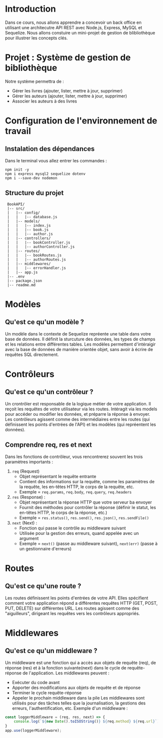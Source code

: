 # Introduction 

Dans ce cours, nous allons apprendre a concevoir un back office en utilisant une architecutre API REST avec Node.js, Express, MySQL et Sequelize. Nous allons constuire un mini-projet de gestion de blibliothèque pour illustrer les concepts clés.



# Projet : Système de gestion de bibliothèque
Notre système permettra de : 
* Gérer les livres (ajouter, lister, mettre à jour, supprimer)
* Gérer les auteurs (ajouter, lister, mettre à jour, supprimer)
* Associer les auteurs à des livres

# Configuration de l'environnement de travail 
## Instalation des dépendances 
Dans le terminal vous allez entrer les commandes : 
```
npm init -y
npm i express mysql2 sequelize dotenv
npm i --save-dev nodemon
```

## Structure du projet 
```
 BookAPI/
 |-- src/
 |   |-- config/
 |   |   |-- database.js
 |   |-- models/
 |   |   |-- index.js
 |   |   |-- book.js
 |   |   |-- author.js
 |   |-- controllers/
 |   |   |-- bookController.js
 |   |   |-- authorController.js
 |   |-- routes/
 |   |   |-- bookRoutes.js
 |   |   |-- authorRoutes.js
 |   |-- middlewares/
 |   |   |-- errorHandler.js
 |   |-- app.js
 |-- .env
 |-- package.json
 |-- readme.md
```

# Modèles
## Qu'est ce qu'un modèle ?
Un modèle dans le contexte de Sequelize repréente une table dans votre base de données.
Il définit la sturcuture des données, les types de champs et les relations entre différentes tables.
Les modèles permettent d'intéraigir avec la base de données de manière orientée objet, sans avoir à écrire de requêtes SQL directement.

# Contrôleurs
## Qu'est ce qu'un contrôleur ?
Un crontrôler est responsable de la logique métier de votre application.
Il reçoit les requêtes de votre utilisateur via les routes.
Intéragit via les models pour accéder ou modifier les données, et préparre la réponse à envoyer.
Les contrôleurs agissent comme des intermédiaires entre les routes (qui définissent les points d'entrées de l'API) et les modèles (qui repréentent les données).

## Comprendre req, res et next 
Dans les fonctions de contrôleur, vous rencontrerez souvent les trois paramètres importants : 
1. `req` (Request)
    * Objet représentant le requête entrante 
    * Contient des informations sur la requête, comme les paramètres de la requête, les en-têtes HTTP, le corps de la requête, etc.
    * Exemple = `req.params`, `req.body`, `req.query`, `req.headers`
2. `res` (Response) :
    * Objet représentant la réponse HTTP que votre serveur ba envoyer 
    * Fournit des méthodes pour contrôler la réponse (définir le statut, les en-têtes HTTP, le corps de la réponse, etc.)
    * Exemple = `res.status()`, `res.send()`, `res.json()`, `res.sendFile()`
3. `next` (Next) :
    * Fonction qui passe le contrôle au middleware suivant
    * Utilisée pour la gestion des erreurs, quand appelée avec un argument 
    * Exemple = `next()` (passe au middleware suivant), `next(err)` (passe à un gestionnaire d'erreurs)


# Routes
## Qu'est ce qu'une route ?
Les routes définissent les points d'entrées de votre API.
Elles spécifient comment votre application répond a différentes requêtes HTTP (GET, POST, PUT, DELETE) sur différentes URL.
Les routes agissent comme des "aiguilleurs", dirigeant les requêtes vers les contrôleurs appropriés.

# Middlewares
## Qu'est ce qu'un middleware ?
Un middleware est une fonction qui a accès aux objets de requête (req), de réponse (res) et à la fonction suivante(next) dans le cycle de requête-réponse de l'application.
Les middlewares peuvent : 
* Exécuter du code avant
* Apporter des modifications aux objets de requête et de réponse
* Terminer le cycle requête-réponse
* Appeler le prochain middleware dans la pile 
Les middlewares sont utilisés pour des tâches telles que la journalisation, la gestions des erreurs, l'authentification, etc.
Exemple d'un middleware :


```js
const loggerMiddleware = (req, res, next) => {
    console.log(`${new Date().toISOString()} ${req.method} ${req.url}`);
}
app.use(loggerMiddleware);
```